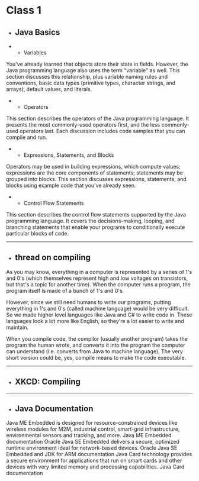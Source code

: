 # Class 1

* ## Java Basics
* * Variables

You've already learned that objects store their state in fields. However, the Java programming language also uses the term "variable" as well. This section discusses this relationship, plus variable naming rules and conventions, basic data types (primitive types, character strings, and arrays), default values, and literals.

* * Operators

This section describes the operators of the Java programming language. It presents the most commonly-used operators first, and the less commonly-used operators last. Each discussion includes code samples that you can compile and run.

* * Expressions, Statements, and Blocks

Operators may be used in building expressions, which compute values; expressions are the core components of statements; statements may be grouped into blocks. This section discusses expressions, statements, and blocks using example code that you've already seen.

* * Control Flow Statements

This section describes the control flow statements supported by the Java programming language. It covers the decisions-making, looping, and branching statements that enable your programs to conditionally execute particular blocks of code.

---
* ## thread on compiling
As you may know, everything in a computer is represented by a series of 1's and 0's (which themselves represent high and low voltages on transistors, but that's a topic for another time). When the computer runs a program, the program itself is made of a bunch of 1's and 0's.

However, since we still need humans to write our programs, putting everything in 1's and 0's (called machine language) would be very difficult. So we made higher level languages like Java and C# to write code in. These languages look a lot more like English, so they're a lot easier to write and maintain.

When you compile code, the compilor (usually another program) takes the program the human wrote, and converts it into the program the computer can understand (i.e. converts from Java to machine language). The very short version could be, yes, compile means to make the code executable.

---
* ## XKCD: Compiling

---
* ## Java Documentation

Java ME Embedded is designed for resource-constrained devices like wireless modules for M2M, industrial control, smart-grid infrastructure, environmental sensors and tracking, and more.
Java ME Embedded documentation
Oracle Java SE Embedded delivers a secure, optimized runtime environment ideal for network-based devices.
Oracle Java SE Embedded and JDK for ARM documentation
Java Card technology provides a secure environment for applications that run on smart cards and other devices with very limited memory and processing capabilities.
Java Card documentation
